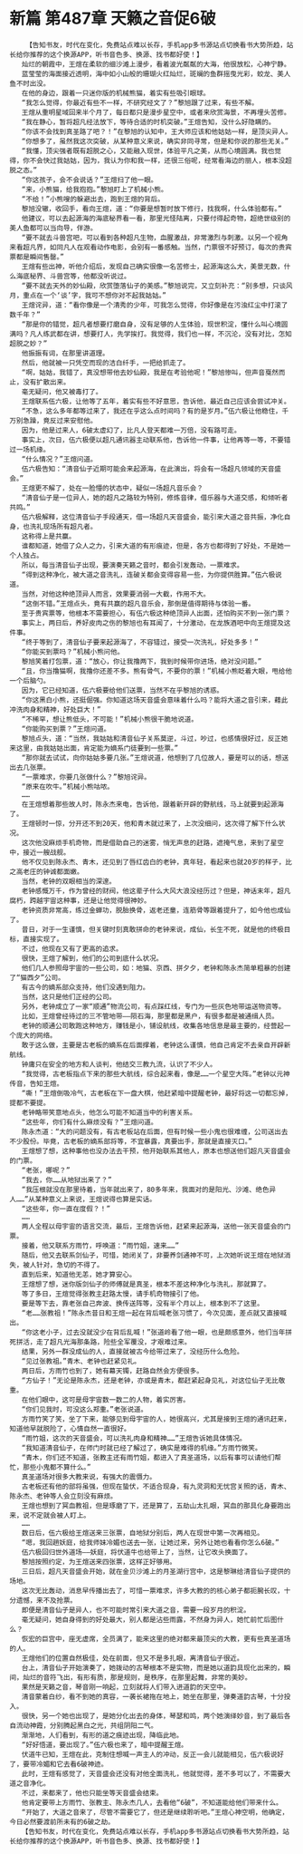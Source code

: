 # 新篇 第487章 天籁之音促6破
        【告知书友，时代在变化，免费站点难以长存，手机app多书源站点切换看书大势所趋，站长给你推荐的这个换源APP，听书音色多、换源、找书都好使！】
       灿烂的朝霞中，王煊在柔软的细沙滩上漫步，看着波光粼粼的大海，他很放松，心神宁静。
       蓝莹莹的海面接近透明，海中如小山般的珊瑚火红灿烂，斑斓的鱼群摇曳光彩，蛟龙、美人鱼不时出没。
       在他的身边，跟着一只迷你版的机械熊猫，着实有些吸引眼球。
       “我怎么觉得，你最近有些不一样，不研究经文了？”黎旭跟了过来，有些不解。
       王煊从重明星域回来半个月了，每日都只是漫步星空中，或者来欣赏海景，不再埋头苦修。
       “我在静心，暂将超凡经法放下，等待合适的时机突破。”王煊告知，没什么好隐瞒的。
       “你该不会找到真圣路了吧？！”在黎旭的认知中，王大师应该和他姑姑一样，是顶尖异人。
       “你想多了，虽然我这次突破，从某种意义来说，确实非同寻常，但是和你说的那些无关。”
       “我懂，顶尖强者既有超脱之心，又能融入现世，体验平凡之美，从而心境圆满。我也觉得，你不会快过我姑姑，因为，我认为你和我一样，还很三俗呢，经常看海边的丽人，根本没超脱之态。”
       “你这孩子，会不会说话？”王煊扫了他一眼。
       “来，小熊猫，给我抱抱。”黎旭盯上了机械小熊。
       “不给！”小熊嗖的躲避出去，跑到王煊的背后。
       黎旭没辙，收回手，看向王煊，道：“你要是想暂时放下修行，找我啊，什么体验都有。”
       他建议，可以去起源海的海底秘界看一看，那里光怪陆离，只要付得起奇物，超绝世级别的美人鱼都可以当向导，伴游。
       “要不就去斗兽宫吧，可以看到各种超凡生物，血腥激战，非常激烈与刺激。以另一个视角来看超凡界，如同凡人在观看动作电影，会别有一番感触。当然，门票很不好预订，每次的贵宾票都是瞬间售罄。”
       王煊有些出神，听他介绍后，发现自己确实很像一名苦修士，起源海这么大，美景无数，什么海底秘界、斗兽宫等，他都没听说过。
       “要不就去天外的妙仙殿，欣赏堕落仙子的美感。”黎旭说完，又立刻补充：“别多想，只谈风月，重点在一个‘谈’字，我可不想你对不起我姑姑。”
       王煊诧异，道：“看你像是一个清秀的少年，可我怎么觉得，你好像是在污浊红尘中打滚了数千年？”
       “那是你的错觉，超凡者想要打磨自身，没有足够的人生体验，现世积淀，懂什么叫心境圆满吗？凡人练武都在讲，想要打人，先学挨打。我觉得，我们也一样，不沉沦，没有对比，怎知超脱之妙？”
       他振振有词，在那里讲道理。
       然后，他就被一只凭空而现的洁白纤手，一把给抓走了。
       “啊，姑姑，我错了，真没想带他去妙仙殿，我是在考验他呢！”黎旭惨叫，但声音戛然而止，没有扩散出来。
       毫无疑问，他又被毒打了。
       王煊联系伍六极，让他等了五年，着实有些不好意思，告诉他，最近自己应该会尝试冲关。
       “不急，这么多年都等过来了，我还在乎这么点时间吗？有的是岁月。”伍六极让他稳住，千万别急躁，竟反过来安慰他。
       因为，他是过来人，6破太虚幻了，比凡人登天都难一万倍，没有路可走。
       事实上，次日，伍六极便以超凡通讯器主动联系他，告诉他一件事，让他再等一等，不要错过一场机缘。
       “什么情况？”王煊问道。
       伍六极告知：“清音仙子近期可能会来起源海，在此演出，将会有一场超凡领域的天音盛会。”
       王煊更不解了，处在一脸懵的状态中，疑似一场超凡音乐会？
       “清音仙子是一位异人，她的超凡之路较为特别，修炼音律，借乐器与大道交感，和倾听者共鸣。”
       伍六极解释，这位清音仙子手段通天，借一场超凡天音盛会，能引来大道之音共振，净化自身，也洗礼现场所有超凡者。
       这称得上是共赢。
       谁都知道，她借了众人之力，引来大道的有形痕迹，但是，各方也都得到了好处，不是她一个人独占。
       所以，每当清音仙子出现，要演奏天籁之音时，都会引发轰动，一票难求。
       “得到这种净化，被大道之音洗礼，连破关都会变得容易一些，为你提供胜算。”伍六极说道。
       当然，对他这种绝顶异人而言，效果要消弱一大截，作用不大。
       “这倒不错。”王煊点头，竟有共赢的超凡音乐会，那倒是值得期待与体验一番。
       至于贵宾票等，他根本不需要担心，有伍六极这种绝顶异人出面，还怕购买不到一张门票？
       事实上，两日后，养好皮肉之伤的黎旭也有耳闻了，十分激动，在龙族酒吧中向王煊提及这件事。
       “终于等到了，清音仙子要来起源海了，不容错过，接受一次洗礼，好处多多！”
       “你能买到票吗？”机械小熊问他。
       黎旭笑着打包票，道：“放心，你让我撸两下，我到时候带你进场，绝对没问题。”
       “且，你当撸猫啊，我撸你还差不多。熊有骨气，不要你的票！”机械小熊眨着大眼，甩给他一个后脑勺。
       因为，它已经知道，伍六极要给他们送票，当然不在乎黎旭的诱惑。
       “你这黑白小熊，还挺倔强。你知道这场天音盛会意味着什么吗？能将大道之音引来，藉此冲洗肉身和精神，好处巨大！”
       “不稀罕，想让熊低头，不可能！”机械小熊很干脆地说道。
       “你能购买到票？”王煊问道。
       黎旭点头，道：“当然，我姑姑和清音仙子关系莫逆，斗过，吵过，也感情很好过，反正她来这里，由我姑姑出面，肯定能为嫡系门徒要到一些票。”
       “那你就去试试，向你姑姑多要几张。”王煊说道，他想到了几位故人，要是可以的话，想送出去几张票。
       “一票难求，你要几张做什么？”黎旭诧异。
       “原来在吹牛。”机械小熊咕哝。
       ……
       在王煊想着那些故人时，陈永杰来电，告诉他，跟着新开辟的野航线，马上就要到起源海了。
       王煊顿时一惊，分开还不到20天，他和青木就过来了，上次没细问，这次得了解下什么状况。
       这次他没麻烦手机奇物，而是借助自己的迷雾，悄无声息的赶路，遮掩气息，来到了星空中，接近一艘战舰。
       他不仅见到陈永杰、青木，还见到了唇红齿白的老钟，真年轻，看起来也就20岁的样子，比之高老庄的钟诚都面嫩。
       当然，老钟的双眼相当的深邃。
       老钟感慨万千，作为曾经的财阀，他这辈子什么大风大浪没经历过？但是，神话末年，超凡腐朽，跨越宇宙这种事，还是让他觉得很神妙。
       老钟资质非常高，练过金蝉功，脱胎换骨，返老还童，连筋骨等跟着提升了，如今他也成仙了。
       昔日，对于一生谨慎，但关键时刻真敢拼命的老钟来说，成仙，长生不死，就是他的终极目标，直接实现了。
       不过，他现在又有了更高的追求。
       很快，王煊了解到，他们的公司到底什么状况。
       他们几人参照母宇宙的一些公司，如：地猫、京西、拼夕夕，老钟和陈永杰简单粗暴的创建了“猫西夕”公司。
       有古今的嫡系部众支持，他们没遇到阻力。
       当然，这只是他们正经的公司。
       另外，老钟成立了一家“顺通”物流公司，有点踩红线，专门为一些灰色地带运送物资等。
       比如，王煊曾经待过的三不管地带——陨石海，那里都是黑户，有很多都是被通缉人员。
       老钟的顺通公司敢跑这种地方，赚钱是小，铺设航线，收集各地信息是最主要的，经营起一个庞大的网络。
       敢于这么做，主要是古老板的嫡系在后面撑着，老钟这么谨慎，他自己肯定不去亲自开辟新航线。
       钟庸只在安全的地方和人谈判，他结交三教九流，认识了不少人。
       “我觉得，古老板指点下来的那些大航线，综合起来看，像是……一个星空大阵。”老钟以元神传音，告知王煊。
       “嘶！”王煊倒吸冷气，古老板在下一盘大棋，他赶紧暗中提醒老钟，最好将这一切都忘掉，提都不要提。
       老钟略带笑意地点头，他怎么可能不知道当中的利害关系。
       “这些年，你们有什么麻烦没有？”王煊问道。
       陈永杰道：“大的问题没有，有古老板站在后面，但有时候一些小鬼也很难缠，公司送出去不少股份。毕竟，古老板的嫡系部将等，不宜暴露，真要出手，那就是直接灭口。”
       王煊想了想，这种事他也没办法去干预，他开始联系其他人，原本也想送他们超凡天音盛会的门票。
       “老张，哪呢？”
       “我去，你……从地狱出来了？”
       “我压根就没在那里待着，当年就出来了，80多年来，我面对的是阳光、沙滩、绝色异人……”从某种意义上来说，王煊说得也算是实话。
       “这些年，你一直在度假？！”
       ……
       两人全程以母宇宙的语言交流，最后，王煊告诉他，赶紧来起源海，送他一张天音盛会的门票。
       接着，他又联系方雨竹，呼唤道：“雨竹姐，速来……”
       随后，他又去联系剑仙子，可惜，她闭关了，非要养剑通神不可，上次她听说王煊在地狱消失，被人针对，急切的不得了。
       直到后来，知道他无恙，她才算安心。
       王煊想了想，迷你版剑仙子的师傅就是真圣，根本不差这种净化与洗礼，那就算了。
       等了多日，王煊觉得张教主赶路太慢，请手机奇物接引了他。
       要是等下去，靠老张自己奔波、换传送阵等，没有半个月以上，根本到不了这里。
       “老……张教祖！”陈永杰昔日和王煊一起在背后喊老张习惯了，今次见面，差点就又直接喊出。
       “你这老小子，过去没就没少在背后乱喊！”张道岭看了他一眼，也是颇感意外，他们当年拼死拼活，走了超凡光海那条路，险些全军覆没，才艰难过来。
       结果，另外一群没成仙的人，直接就被古今给带过来了，没经历什么危险。
       “见过张教祖。”青木、老钟也赶紧见礼。
       两日后，方雨竹也到了，她有幕天镯，赶路自然会方便很多。
       “方仙子！”无论是陈永杰，还是老钟，亦或是青木，都赶紧起身见礼，对这位仙子无比敬重。
       在他们眼中，这可是母宇宙数一数二的人物，着实厉害。
       “你们见我时，可没这么郑重。”老张说道。
       方雨竹笑了笑，坐了下来，能够见到母宇宙的人，她很高兴，尤其是接到王煊的通讯赶来，知道他早就脱险了，心情自然一直很好。
       “雨竹姐，这次的天音盛会，可以洗礼肉身和精神……”王煊告诉她具体情况。
       “我知道清音仙子，在师门时就已经了解过了，确实是难得的机缘。”方雨竹微笑。
       “青木，你们还不知道，张教主还有雨竹姐，都进入了真圣道场，以后有事可以请他们帮忙，那些小鬼都不算什么。”
       真圣道场对很多大教来说，有强大的震慑力。
       古老板还有他的部将虽强，但现在蛰伏，不适合现身，有九灵洞和无忧宫关照的话，青木、陈永杰、老钟等人会立刻没有麻烦。
       王煊也想到了冥血教祖，但是琢磨了下，还是算了，五劫山太扎眼，冥血的那具化身要跑出来，说不定就会被人盯上。
       ……
       数日后，伍六极给王煊送来三张票，自地狱分别后，两人在现世中第一次再相见。
       “嗯，我回趟妖庭，给我师妹冷媚也送去一张，让她过来，另外让她也看看你怎么6破。”
       伍六极回归世外道场——妖庭，将伏道牛也给带上了，当然，让它改头换面了。
       黎旭按照约定，为王煊送来四张票，这样正好够用。
       三日后，超凡天音盛会开始，就在金贝沙滩上的月圣湖行宫中，这是黎琳给清音仙子提供的场地。
       这次无比轰动，消息早传播出去了，可惜一票难求，许多大教的的核心弟子都扼腕长叹，十分遗憾，来不及抢票。
       即便是清音仙子是异人，也不可能时常引来大道之音，需要一段岁月的积淀。
       毫无疑问，她自身得到的好处最大，别人都是沾些雨露，不然身为异人，她忙前忙后图什么？
       恢宏的巨宫中，座无虚席，全员满了，能来这里的绝对都来最顶尖的大教，更有些真圣道场的人。
       王煊他们的位置自然极佳，处在前面，但又不是多扎眼，离清音仙子很近。
       台上，清音仙子开始演奏了，她拨动的古琴根本不是实物，而是她以道韵具现化出来的，瞬间，灿烂的音符飞出，有形有质，那是规则，是秩序，在那里起舞，非常的美妙。
       果然是天籁之音，琴音刚一响起，立刻就将人们带入进道韵的天空中。
       清音蒙着白纱，看不到她的真容，一袭长裙拖在地上，她坐在那里，弹奏道韵古琴，十分投入。
       很快，另一个她也出现了，是她分化出去的身体，琴瑟和鸣，两个她演绎妙音，到了最后各自流动神霞，分别腾起黑白之光，共组阴阳二气。
       渐渐地，人们看到，有形的道之痕迹出现，降临此地。
       “好好悟道，要出现了。”伍六极也来了，暗中提醒王煊。
       伏道牛已知，王煊在此，克制住想喊一声主人的冲动，反正一会儿就能相见，伍六极说好了，要带冷媚和它去看6破神迹。
       此时，王煊有感觉了，天音盛会还没有对他全面洗礼，他就觉得，差不多可以了，不需要大道之音净化。
       不过，来都来了，他也只能坐等天音盛会结束。
       他肯定要带上方雨竹、张教主、陈永杰几人，去看他“6破”，不知道能给他们带来什么。
       “开始了，大道之音来了，尽管不需要它了，但还是继续聆听吧。”王煊心神空明，他确定，今日必然要渡前所未有的6破之劫。
       【告知书友，时代在变化，免费站点难以长存，手机app多书源站点切换看书大势所趋，站长给你推荐的这个换源APP，听书音色多、换源、找书都好使！】